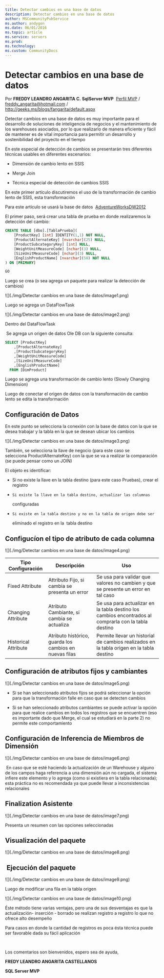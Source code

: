 ```yaml
---
title: Detectar cambios en una base de datos
description: Detectar cambios en una base de datos
author: MSCommunityPubService
ms.author: andygon
ms.date: 06/01/2016
ms.topic: article
ms.service: servers
ms.prod: 
ms.technology:
ms.custom: CommunityDocs
---
```


# Detectar cambios en una base de datos 


Por **FREDDY LEANDRO ANGARITA C.**
**SqlServer MVP** 
[Perfil MVP](https://mvp.support.microsoft.com/es-es/mvp/Freddy%20Leandro%20Angarita%20Castellanos-4028407) / <freddy_angarita@hotmail.com> / <http://geeks.ms/blogs/fangarita/default.aspx>

Detectar cambios en una base de datos es muy importante para el
desarrollo de soluciones de inteligencia de negocios y el mantenimiento
de los warehouses asociados, por lo que realizarlo de manera eficiente y
fácil de mantener es de vital importancia para permitir un desarrollo y
sostenibilidad del proyecto en el tiempo

En este especial de detección de cambios se presentarán tres diferentes
técnicas usables en diferentes escenarios:

- Dimensión de cambio lento en SSIS

-    Merge Join

-    Técnica especial de detección de cambios SSIS

    

En este primer artículo discutiremos el uso de la transformación de
cambio lento de SSIS, esta transformación

Para este artículo se usará la base de datos 
[AdventureWorksDW2012](http://msftdbprodsamples.codeplex.com/downloads/get/165405)

El primer paso, será crear una tabla de prueba en donde realizaremos la
detección del cambio:



``` SQL
CREATE TABLE [dbo].[TablaPrueba](
    [ProductKey] [int] IDENTITY(1,1) NOT NULL,
    [ProductAlternateKey] [nvarchar](25) NULL,
    [ProductSubcategoryKey] [int] NULL,
    [WeightUnitMeasureCode] [nchar](3) NULL,
    [SizeUnitMeasureCode] [nchar](3) NULL,
    [EnglishProductName] [nvarchar](50) NOT NULL
) ON [PRIMARY]

GO
```

Luego se crea (o sea agrega un paquete para realizar la detección de
cambios)

![](./img/Detectar cambios en una base de datos/image1.png)

Luego se agrega un DataFlowTask

![](./img/Detectar cambios en una base de datos/image2.png)

Dentro del DataFlowTask

 Se agrega un origen de datos Ole DB con la siguiente consulta:



<!-- -->
``` SQL
SELECT [ProductKey]
    ,[ProductAlternateKey]
    ,[ProductSubcategoryKey]
    ,[WeightUnitMeasureCode]
    ,[SizeUnitMeasureCode]
    ,[EnglishProductName]
  FROM [DimProduct]
```

Luego se agrega una transformación de cambio lento (Slowly Changing
Dimension)

Luego de conectar el origen de datos con la transformación de cambio
lento se edita la transformación

Configuración de Datos
----------------------

En este punto se selecciona la conexión con la base de datos con la que
se desea trabajar y la tabla en la que se desean ubicar los cambios

![](./img/Detectar cambios en una base de datos/image3.png)

También, se selecciona la llave de negocio (para este caso se
selecciona ProductAlternateKey) con la que se va a realizar la
comparación (se puede pensar como un JOIN)

El objeto es identificar:

- Si no existe la llave en la tabla destino (para este caso Pruebas),
    crear el registro

-     Si existe la llave en la tabla destino, actualizar las columnas
    configuradas

-     Si existe en la tabla destino y no en la tabla de origen debe ser
    eliminado el registro en la  tabla destino

    

Configucíon el tipo de atributo de cada columna
-----------------------------------------------

![](./img/Detectar cambios en una base de datos/image4.png)

|  Tipo Configuración  |   Descripción  |    Uso|
|---------|----------|-------|
|  Fixed Attribute    |    Attributo Fijo, si cambia se presenta un error |          Se usa para validar que valores no cambien y que se presente un error en tal caso|
|  Changing Attribute   |  Atributo Cambiante, si cambia se actualiza   |            Se usa para actualizar en la tabla destino los cambios encontrados al comprarla con la tabla destino|
|  Historical Attribute |  Atributo histórico, guarda los cambios en nuevas filas  | Permite llevar un historial de cambios realizados en la tabla origen en la tabla destino|

Configuración de atributos fijos y cambiantes
---------------------------------------------

![](./img/Detectar cambios en una base de datos/image5.png)

<!-- -->

- Si se han seleccionado atributos fijos se podrá seleccionar la
    opción para que la transformación falle en caso que se detecten
    cambios

-    Si se han seleccionado atributos cambiantes se puede activar la
    opción para que realice cambios en todos los registros que se
    encuentren (eso es importante dado que Merge, el cual se estudiará
    en la parte 2) no permite este comportamiento

    

Configuración de Inferencia de Miembros de Dimensión
----------------------------------------------------

![](./img/Detectar cambios en una base de datos/image6.png)

 En caso que se esté haciendo la actualización de un Warehouse y alguno
de los campos haga referencia a una dimensión aún no cargada, el sistema
infiere este elemento y lo agrega (como si existiera en la tabla
relacionada); esta práctica no es recomendada ya que puede llevar a
inconsistencias relacionales

Finalization Asistente
----------------------

![](./img/Detectar cambios en una base de datos/image7.png)

Presenta un resumen con las opciones seleccionadas

Visualización del paquete
-------------------------

![](./img/Detectar cambios en una base de datos/image8.png)

 Ejecución del paquete
----------------------

![](./img/Detectar cambios en una base de datos/image9.png)

Luego de modificar una fila en la tabla origen

![](./img/Detectar cambios en una base de datos/image10.png)

Éste método tiene varias ventajas, pero una de sus desventajas es que la
actualización- inserción - borrado se realizan registro a registro lo
que no ofrece alto desempeño

Para casos en donde la cantidad de registros es poca ésta técnica puede
ser favorable dada su fácil aplicación

 

Los comentarios son bienvenidos, espero sea de ayuda,

**FREDY LEANDRO ANGARITA CASTELLANOS**

**SQL Server MVP**




